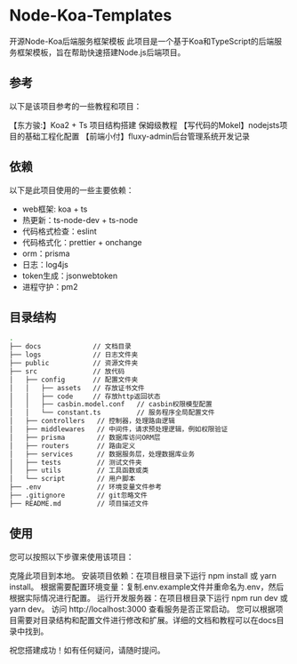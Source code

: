 # Node-Koa-Templates

开源Node-Koa后端服务框架模板
此项目是一个基于Koa和TypeScript的后端服务框架模板，旨在帮助快速搭建Node.js后端项目。

## 参考
以下是该项目参考的一些教程和项目：

【东方骏:】Koa2 + Ts 项目结构搭建 保姆级教程
【写代码的Mokel】nodejsts项目的基础工程化配置
【前端小付】fluxy-admin后台管理系统开发记录
## 依赖
以下是此项目使用的一些主要依赖：

- web框架: koa + ts
- 热更新：ts-node-dev + ts-node
- 代码格式检查：eslint
- 代码格式化：prettier + onchange
- orm：prisma
- 日志：log4js
- token生成：jsonwebtoken
- 进程守护：pm2

## 目录结构
```sh
.
├── docs             // 文档目录
├── logs             // 日志文件夹
├── public           // 资源文件夹
├── src              // 放代码
│   ├── config       // 配置文件夹
│   │   ├── assets   // 存放证书文件
│   │   ├── code     // 存放http返回状态
│   │   ├── casbin.model.conf   // casbin权限模型配置
│   │   └── constant.ts         // 服务程序全局配置文件
│   ├── controllers   // 控制器，处理路由逻辑 
│   ├── middlewares   // 中间件，请求预处理逻辑，例如权限验证 
│   ├── prisma        // 数据库访问ORM层 
│   ├── routers       // 路由定义 
│   ├── services      // 数据服务层，处理数据库业务
│   ├── tests         // 测试文件夹
│   ├── utils         // 工具函数或类 
│   └── script        // 用户脚本 
├── .env              // 环境变量文件参考
├── .gitignore        // git忽略文件
├── README.md         // 项目描述文件
```
##  使用

您可以按照以下步骤来使用该项目：

克隆此项目到本地。
安装项目依赖：在项目根目录下运行 npm install 或 yarn install。
根据需要配置环境变量：复制.env.example文件并重命名为.env，然后根据实际情况进行配置。
运行开发服务器：在项目根目录下运行 npm run dev 或 yarn dev。
访问 http://localhost:3000 查看服务是否正常启动。
您可以根据项目需要对目录结构和配置文件进行修改和扩展。详细的文档和教程可以在docs目录中找到。

祝您搭建成功！如有任何疑问，请随时提问。